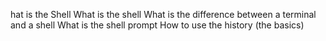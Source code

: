 hat is the Shell
What is the shell
What is the difference between a terminal and a shell
What is the shell prompt
How to use the history (the basics)